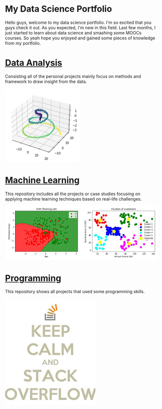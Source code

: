 # My Data Science Portfolio
Hello guys, welcome to my data science portfolio. I'm so excited that you guys check it out. As you expected, I'm new in this field. Last few months, I just started to learn about data science and smashing some MOOCs courses. So yeah hope you enjoyed and gained some pieces of knowledge from my portfolio.

# [Data Analysis](https://github.com/aimanraz/data-analysis.git) 
Consisting all of the personal projects mainly focus on methods and framework to draw insight from the data.

![](https://github.com/aimanraz/Aiman_Portfolio/blob/main/img/3d_demo.png)

# [Machine Learning](https://github.com/aimanraz/machine-learning.git)
This repository includes all the projects or case studies focusing on applying machine learning techniques based on real-life challenges.

![](https://github.com/aimanraz/Aiman_Portfolio/blob/main/img/ml_demo.JPG)

# [Programming](https://github.com/aimanraz/Programming.git)
This repository shows all projects that used some programming skills.

![](https://github.com/aimanraz/Aiman_Portfolio/blob/main/img/KCAUSO.JPG)
